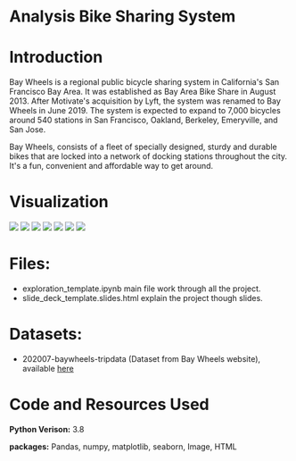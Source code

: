 # Analysis Bike Sharing System

# Introduction
Bay Wheels is a regional public bicycle sharing system in California's San Francisco Bay Area. It was established as Bay Area Bike Share in August 2013. After Motivate's acquisition by Lyft, the system was renamed to Bay Wheels in June 2019. The system is expected to expand to 7,000 bicycles around 540 stations in San Francisco, Oakland, Berkeley, Emeryville, and San Jose.

Bay Wheels, consists of a fleet of specially designed, sturdy and durable bikes that are locked into a network of docking stations throughout the city. It's a fun, convenient and affordable way to get around.

# Visualization
![](https://i.imgur.com/Bm9Cuzd.png)
![](https://i.imgur.com/Xq51hSl.png)
![](https://i.imgur.com/qVC82OI.png)
![](https://i.imgur.com/D7abvko.png)
![](https://i.imgur.com/x00xik6.png)
![](https://i.imgur.com/dr0m0KL.png)
![](https://i.imgur.com/oiruMOL.png)


# Files:
- exploration_template.ipynb main file work through  all the project.
- slide_deck_template.slides.html explain the project though slides.

# Datasets: 
- 202007-baywheels-tripdata (Dataset from Bay Wheels website), available [here](https://www.lyft.com/bikes/bay-wheels/system-data)


# Code and Resources Used
**Python Verison:** 3.8 

**packages:** Pandas, numpy, matplotlib, seaborn, Image, HTML
